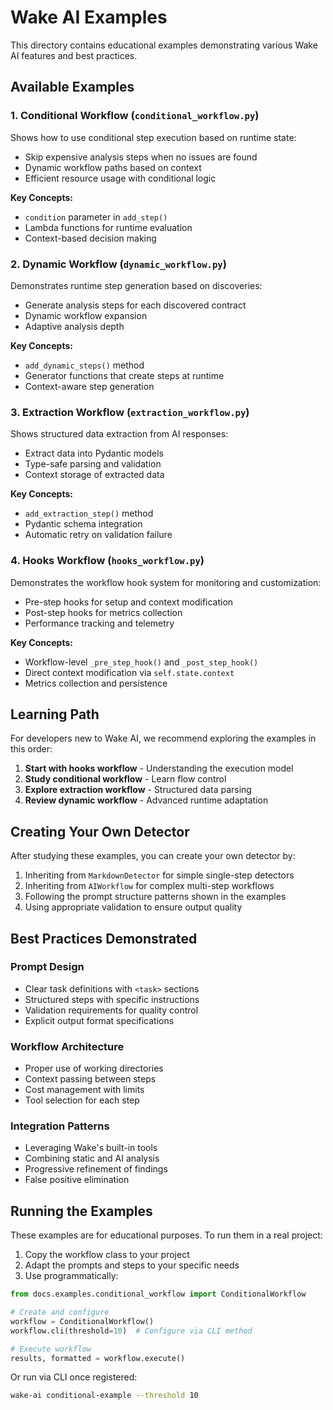 # Wake AI Examples

This directory contains educational examples demonstrating various Wake AI features and best practices.

## Available Examples

### 1. Conditional Workflow (`conditional_workflow.py`)

Shows how to use conditional step execution based on runtime state:
- Skip expensive analysis steps when no issues are found
- Dynamic workflow paths based on context
- Efficient resource usage with conditional logic

**Key Concepts:**
- `condition` parameter in `add_step()`
- Lambda functions for runtime evaluation
- Context-based decision making

### 2. Dynamic Workflow (`dynamic_workflow.py`)

Demonstrates runtime step generation based on discoveries:
- Generate analysis steps for each discovered contract
- Dynamic workflow expansion
- Adaptive analysis depth

**Key Concepts:**
- `add_dynamic_steps()` method
- Generator functions that create steps at runtime
- Context-aware step generation

### 3. Extraction Workflow (`extraction_workflow.py`)

Shows structured data extraction from AI responses:
- Extract data into Pydantic models
- Type-safe parsing and validation
- Context storage of extracted data

**Key Concepts:**
- `add_extraction_step()` method
- Pydantic schema integration
- Automatic retry on validation failure

### 4. Hooks Workflow (`hooks_workflow.py`)

Demonstrates the workflow hook system for monitoring and customization:
- Pre-step hooks for setup and context modification
- Post-step hooks for metrics collection
- Performance tracking and telemetry

**Key Concepts:**
- Workflow-level `_pre_step_hook()` and `_post_step_hook()`
- Direct context modification via `self.state.context`
- Metrics collection and persistence

## Learning Path

For developers new to Wake AI, we recommend exploring the examples in this order:

1. **Start with hooks workflow** - Understanding the execution model
2. **Study conditional workflow** - Learn flow control
3. **Explore extraction workflow** - Structured data parsing
4. **Review dynamic workflow** - Advanced runtime adaptation

## Creating Your Own Detector

After studying these examples, you can create your own detector by:

1. Inheriting from `MarkdownDetector` for simple single-step detectors
2. Inheriting from `AIWorkflow` for complex multi-step workflows
3. Following the prompt structure patterns shown in the examples
4. Using appropriate validation to ensure output quality

## Best Practices Demonstrated

### Prompt Design
- Clear task definitions with `<task>` sections
- Structured steps with specific instructions
- Validation requirements for quality control
- Explicit output format specifications

### Workflow Architecture
- Proper use of working directories
- Context passing between steps
- Cost management with limits
- Tool selection for each step

### Integration Patterns
- Leveraging Wake's built-in tools
- Combining static and AI analysis
- Progressive refinement of findings
- False positive elimination

## Running the Examples

These examples are for educational purposes. To run them in a real project:

1. Copy the workflow class to your project
2. Adapt the prompts and steps to your specific needs
3. Use programmatically:

```python
from docs.examples.conditional_workflow import ConditionalWorkflow

# Create and configure
workflow = ConditionalWorkflow()
workflow.cli(threshold=10)  # Configure via CLI method

# Execute workflow
results, formatted = workflow.execute()
```

Or run via CLI once registered:

```bash
wake-ai conditional-example --threshold 10
```